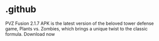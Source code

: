 # .github
PVZ Fusion 2.1.7 APK is the latest version of the beloved tower defense game, Plants vs. Zombies, which brings a unique twist to the classic formula. Download now

